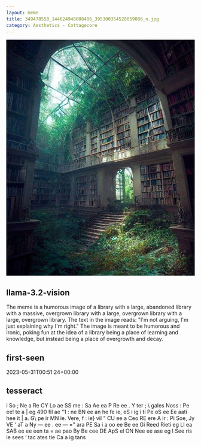```yaml
---
layout: meme
title: 349478558_144624948608406_395300354528059086_n.jpg
category: Aesthetics - Cottagecore
---
```


<div markdown="0"><a href="349478558_144624948608406_395300354528059086_n.jpg"><img class="photo" src="349478558_144624948608406_395300354528059086_n.jpg" /></a>

<h2>llama-3.2-vision</h2>
<p title="Llama-3.2-Vision-11B is a really good model that probably gets the visual details right but doesn't understand literary or media references, and often fails to accurately represent the physical arrangement of objects and the implied relationships between the objects.">The meme is a humorous image of a library with a large, abandoned library with a massive, overgrown library with a large, overgrown library with a large, overgrown library. The text in the image reads: &quot;I&#x27;m not arguing, I&#x27;m just explaining why I&#x27;m right.&quot; The image is meant to be humorous and ironic, poking fun at the idea of a library being a place of learning and knowledge, but instead being a place of overgrowth and decay.</p>

<h2>first-seen</h2>
<p title="Because Git doesn't preserve file modification times, this metadata file contains the file's modification time when it was added to the library.">2023-05-31T00:51:24+00:00</p>

<h2>tesseract</h2>
<p title="Tesseract is often terrible and just gives a lot of nonsense characters, but it used to be the state of the art, and usually it is better at correctly representing text than llama-3.2-vision-11b.">i So ; Ne a Re CY Lo ae SS me : Sa Ae ea P Re ee . Y ter ; \ gales Noss : Pe ee! te a | eg 490 fil ae “1 : ne BN ee an he fe ie, eS i ig i ti Pe oS ee Ee aati hee it | a. G\ pe ir MN ie. Vere, f : ie&#125; vil &quot; CU ee a Ceo RE ere A ir : Pi Soe, Jy VE &#x27; aT a Ny — ee . ee — =&quot; ara PE Sa i a oo ee Be ee Gi Reed Rieti eg Ll ea SAB ee ee een ta = ae pao By Be cee DE ApS el ON Nee ee ase eg I See ris ie sees ‘ tac ates tie Ca a ig tans</p>

</div>

